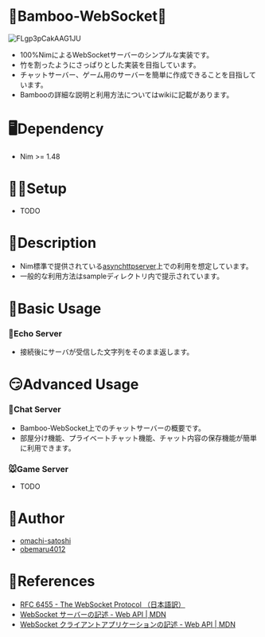 # 🐼Bamboo-WebSocket🌿
![FLgp3pCakAAG1JU](https://user-images.githubusercontent.com/88951380/158893548-13a50cea-92ff-4506-acb8-202e5e5e317e.png)

* 100%NimによるWebSocketサーバーのシンプルな実装です。
* 竹を割ったようにさっぱりとした実装を目指しています。
* チャットサーバー、ゲーム用のサーバーを簡単に作成できることを目指しています。
* Bambooの詳細な説明と利用方法についてはwikiに記載があります。

# 🖥Dependency
* Nim >= 1.48

# 👩‍💻Setup
* TODO

# 🤔Description
* Nim標準で提供されている[asynchttpserver](https://nim-lang.org/docs/asynchttpserver.html)上での利用を想定しています。
* 一般的な利用方法はsampleディレクトリ内で提示されています。

# 🤙Basic Usage
### 🐥Echo Server
* 接続後にサーバが受信した文字列をそのまま返します。

# 😏Advanced Usage
### 🐄Chat Server
* Bamboo-WebSocket上でのチャットサーバーの概要です。
* 部屋分け機能、プライベートチャット機能、チャット内容の保存機能が簡単に利用できます。

### 🐭Game Server
* TODO

# 📝Author
* [omachi-satoshi](https://github.com/omachi-satoshi)
* [obemaru4012](https://github.com/obemaru4012)

# 📖References
* [RFC 6455 - The WebSocket Protocol （日本語訳）](https://triple-underscore.github.io/RFC6455-ja.html)
* [WebSocket サーバーの記述 - Web API | MDN](https://developer.mozilla.org/ja/docs/Web/API/WebSockets_API/Writing_WebSocket_servers)
* [WebSocket クライアントアプリケーションの記述 - Web API | MDN](https://developer.mozilla.org/ja/docs/Web/API/WebSockets_API/Writing_WebSocket_client_applications)
